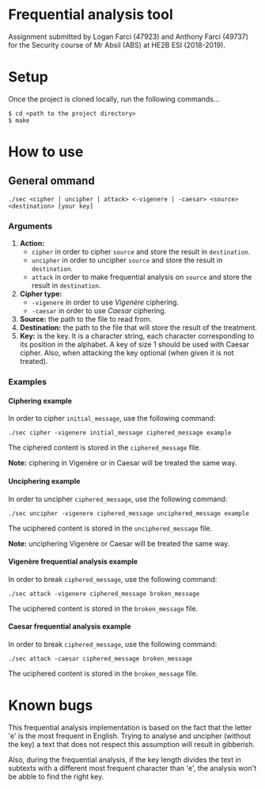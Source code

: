 # Frequential analysis tool
Assignment submitted by Logan Farci (47923) and Anthony Farci (49737) for the Security course of Mr Absil (ABS) at HE2B ESI (2018-2019).

# Setup
Once the project is cloned locally, run the following commands...
```
$ cd <path to the project directory>
$ make
```

# How to use
## General ommand
```
./sec <cipher | uncipher | attack> <-vigenere | -caesar> <source> <destination> [your key]
```

### Arguments
1. **Action:** 
   - ```cipher``` in order to cipher ```source``` and store the result in ```destination```.
   - ```uncipher``` in order to uncipher ```source``` and store the result in ```destination```.
   - ```attack``` in order to make frequential analysis on ```source``` and store the result in ```destination```.
2. **Cipher type:**
    - ```-vigenere``` in order to use *Vigenère* ciphering.
    - ```-caesar``` in order to use *Caesar* ciphering.
2. **Source:** the path to the file to read from.
3. **Destination:** the path to the file that will store the result of the treatment.
4. **Key:** is the key. It is a character string, each character corresponding to its position in the alphabet. A key of size 1 should be used with Caesar cipher. Also, when attacking the key optional (when given it is not treated).

### Examples
#### Ciphering example
In order to cipher ```initial_message```, use the following command: 
```
./sec cipher -vigenere initial_message ciphered_message example
```
The ciphered content is stored in the ```ciphered_message``` file.

**Note:** ciphering in Vigenère or in Caesar will be treated the same way.

#### Unciphering example
In order to uncipher ```ciphered_message```, use the following command: 
```
./sec uncipher -vigenere ciphered_message unciphered_message example
```
The uciphered content is stored in the ```unciphered_message``` file.

**Note:** unciphering Vigenère or Caesar will be treated the same way.

#### Vigenère frequential analysis example
In order to break ```ciphered_message```, use the following command: 
```
./sec attack -vigenere ciphered_message broken_message
```
The uciphered content is stored in the ```broken_message``` file.

#### Caesar frequential analysis example
In order to break ```ciphered_message```, use the following command: 
```
./sec attack -caesar ciphered_message broken_message
```
The uciphered content is stored in the ```broken_message``` file.

# Known bugs
This frequential analysis implementation is based on the fact that the letter 'e' is the most frequent in English. Trying to analyse and uncipher (without the key) a text that does not respect this assumption will result in gibberish.

Also, during the frequential analysis, if the key length divides the text in subtexts with a different most frequent character than 'e', the analysis won't be abble to find the right key.